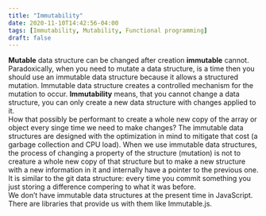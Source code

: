 ```yaml
---
title: "Immutability"
date: 2020-11-10T14:42:56-04:00
tags: [Immutability, Mutability, Functional programming]
draft: false
---
```


**Mutable** data structure can be changed after creation **immutable** cannot.  
Paradoxically, when you need to mutate a data structure, is a time then you should use an immutable data structure because it allows a structured mutation. Immutable data structure creates a controlled mechanism for the mutation to occur. **Immutability** means, that you cannot change a data structure, you can only create a new data structure with changes applied to it.  
How that possibly be performant to create a whole new copy of the array or object every singe time we need to make changes? The immutable data structures are designed with the optimization in mind to mitigate that cost (a garbage collection and CPU load). When we use immutable data structures, the process of changing a property of the structure (mutation) is not to creature a whole new copy of that structure but to make a new structure with a new information in it and internally have a pointer to the previous one. It is similar to the git data structure: every time you commit something you just storing a difference compering to what it was before.  
We don’t have immutable data structures at the present time in JavaScript. There are libraries that provide us with them like Immutable.js.